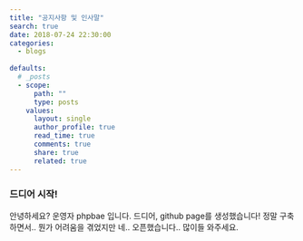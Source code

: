```yaml
---
title: "공지사항 및 인사말"
search: true
date: 2018-07-24 22:30:00
categories: 
  - blogs
  
defaults:
  # _posts
  - scope:
      path: ""
      type: posts
    values:
      layout: single
      author_profile: true
      read_time: true
      comments: true
      share: true
      related: true
---
```



### 드디어 시작!
안녕하세요? 운영자 phpbae 입니다.
드디어, github page를 생성했습니다! 정말 구축하면서.. 뭔가 어려움을 겪었지만 네.. 오픈했습니다.. 많이들 와주세요.


